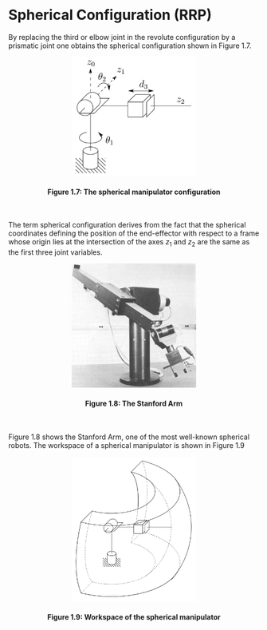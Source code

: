 
&emsp;
# Spherical Configuration (RRP)
By replacing the third or elbow joint in the revolute configuration by a prismatic joint one obtains the spherical configuration shown in Figure 1.7. 

<div align=center>
    <img src="imgs/Spherical-manipulator-configuration.png" width=250>
    <h4>Figure 1.7: The spherical manipulator configuration<h>
</div>

&emsp;

The term spherical configuration derives from the fact that the spherical coordinates defining the position of the end-effector with respect to a frame whose origin lies at the intersection of the axes $z_1$ and $z_2$ are the same as the first three joint variables. 

<div align=center>
    <img src="imgs/1.8.png" width=250>
    <h4>Figure 1.8: The Stanford Arm<h>
</div>

&emsp;

Figure 1.8 shows the Stanford Arm, one of the most well-known spherical robots. The workspace of a spherical manipulator is shown in Figure 1.9

<div align=center>
    <img src="imgs/1.9.png" width=250>
    <h4>Figure 1.9: Workspace of the spherical manipulator<h>
</div>

